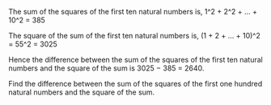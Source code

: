 The sum of the squares of the first ten natural numbers is,
	1^2 + 2^2 + ... + 10^2 = 385

The square of the sum of the first ten natural numbers is,
	(1 + 2 + ... + 10)^2 = 55^2 = 3025

Hence the difference between the sum of the squares of the first ten natural numbers and the square of the sum is 3025 − 385 = 2640.

Find the difference between the sum of the squares of the first one hundred natural numbers and the square of the sum.